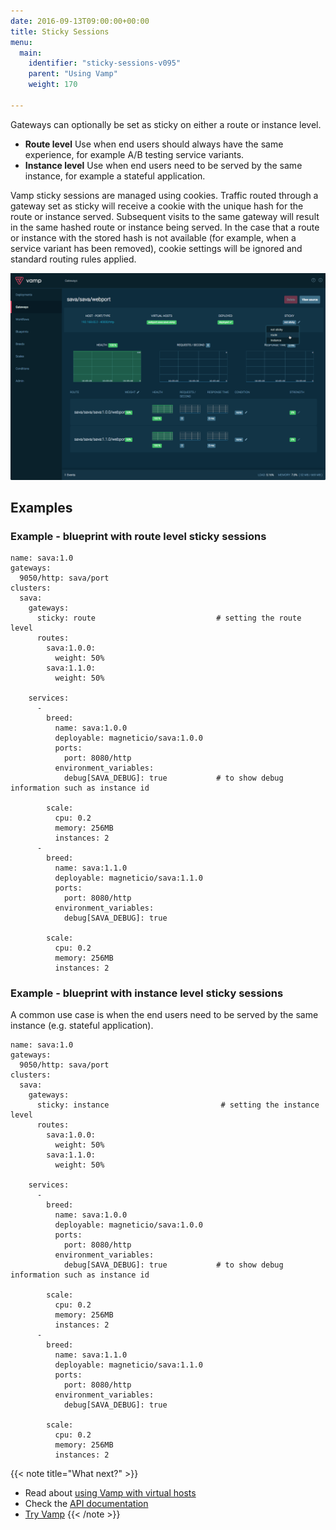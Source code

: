 ```yaml
---
date: 2016-09-13T09:00:00+00:00
title: Sticky Sessions
menu:
  main:
    identifier: "sticky-sessions-v095"
    parent: "Using Vamp"
    weight: 170

---
```


Gateways can optionally be set as sticky on either a route or instance level.

* **Route level**
  Use when end users should always have the same experience, for example A/B testing service variants.
* **Instance level**
  Use when end users need to be served by the same instance, for example a stateful application.

Vamp sticky sessions are managed using cookies. Traffic routed through a gateway set as sticky will receive a cookie with the unique hash for the route or instance served. Subsequent visits to the same gateway will result in the same hashed route or instance being served. In the case that a route or instance with the stored hash is not available (for example, when a service variant has been removed), cookie settings will be ignored and standard routing rules applied.

![](/images/screens/v095/gateways_sticky_route.png)

## Examples

### Example - blueprint with route level sticky sessions

```
name: sava:1.0
gateways:
  9050/http: sava/port
clusters:
  sava:
    gateways:
      sticky: route                           # setting the route level
      routes:
        sava:1.0.0:
          weight: 50%
        sava:1.1.0:
          weight: 50%

    services:
      -
        breed:
          name: sava:1.0.0
          deployable: magneticio/sava:1.0.0
          ports:
            port: 8080/http
          environment_variables:
            debug[SAVA_DEBUG]: true           # to show debug information such as instance id

        scale:
          cpu: 0.2
          memory: 256MB
          instances: 2
      -
        breed:
          name: sava:1.1.0
          deployable: magneticio/sava:1.1.0
          ports:
            port: 8080/http
          environment_variables:
            debug[SAVA_DEBUG]: true

        scale:
          cpu: 0.2
          memory: 256MB
          instances: 2
```

### Example - blueprint with instance level sticky sessions

A common use case is when the end users need to be served by the same instance (e.g. stateful application).

```
name: sava:1.0
gateways:
  9050/http: sava/port
clusters:
  sava:
    gateways:
      sticky: instance                         # setting the instance level
      routes:
        sava:1.0.0:
          weight: 50%
        sava:1.1.0:
          weight: 50%

    services:
      -
        breed:
          name: sava:1.0.0
          deployable: magneticio/sava:1.0.0
          ports:
            port: 8080/http
          environment_variables:
            debug[SAVA_DEBUG]: true           # to show debug information such as instance id

        scale:
          cpu: 0.2
          memory: 256MB
          instances: 2
      -
        breed:
          name: sava:1.1.0
          deployable: magneticio/sava:1.1.0
          ports:
            port: 8080/http
          environment_variables:
            debug[SAVA_DEBUG]: true

        scale:
          cpu: 0.2
          memory: 256MB
          instances: 2
```

{{< note title="What next?" >}}
* Read about [using Vamp with virtual hosts](/documentation/using-vamp/v0.9.5/virtual-hosts/)
* Check the [API documentation](/documentation/api/v0.9.5/api-reference)
* [Try Vamp](/documentation/installation/hello-world)
{{< /note >}}
